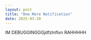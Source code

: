 ```yaml
---
layout: post
title: "One More Notification"
date: 2025-03-20
---
```


IM DEBUGGINGGGjdfzlnflxn
RAHHHHH
